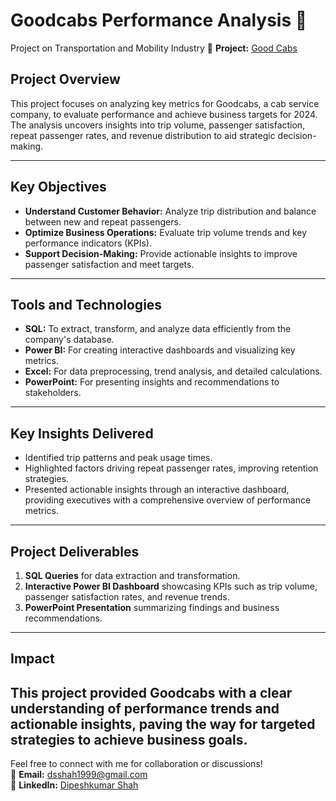 
# **Goodcabs Performance Analysis 🚖**
Project on Transportation and Mobility Industry
🔗 **Project:** [Good Cabs](https://shorturl.at/HDabV)

## **Project Overview**
This project focuses on analyzing key metrics for Goodcabs, a cab service company, to evaluate performance and achieve business targets for 2024. The analysis uncovers insights into trip volume, passenger satisfaction, repeat passenger rates, and revenue distribution to aid strategic decision-making.

---

## **Key Objectives**
- **Understand Customer Behavior:** Analyze trip distribution and balance between new and repeat passengers.  
- **Optimize Business Operations:** Evaluate trip volume trends and key performance indicators (KPIs).  
- **Support Decision-Making:** Provide actionable insights to improve passenger satisfaction and meet targets.

---

## **Tools and Technologies**
- **SQL:** To extract, transform, and analyze data efficiently from the company's database.  
- **Power BI:** For creating interactive dashboards and visualizing key metrics.  
- **Excel:** For data preprocessing, trend analysis, and detailed calculations.  
- **PowerPoint:** For presenting insights and recommendations to stakeholders.

---

## **Key Insights Delivered**
- Identified trip patterns and peak usage times.  
- Highlighted factors driving repeat passenger rates, improving retention strategies.  
- Presented actionable insights through an interactive dashboard, providing executives with a comprehensive overview of performance metrics.

---

## **Project Deliverables**
1. **SQL Queries** for data extraction and transformation.  
2. **Interactive Power BI Dashboard** showcasing KPIs such as trip volume, passenger satisfaction rates, and revenue trends.   
3. **PowerPoint Presentation** summarizing findings and business recommendations.

---

## **Impact**
This project provided Goodcabs with a clear understanding of performance trends and actionable insights, paving the way for targeted strategies to achieve business goals.
---

Feel free to connect with me for collaboration or discussions!  
📧 **Email:** [dsshah1999@gmail.com](mailto:dsshah1999@gmail.com)  
🔗 **LinkedIn:** [Dipeshkumar Shah](https://www.linkedin.com/in/shah-dipesh)
